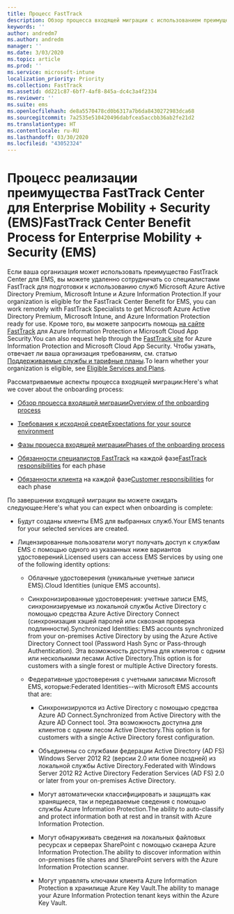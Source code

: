 ```yaml
---
title: Процесс FastTrack
description: Обзор процесса входящей миграции с использованием преимущества FastTrack Center
keywords: ''
author: andredm7
ms.author: andredm
manager: ''
ms.date: 3/03/2020
ms.topic: article
ms.prod: ''
ms.service: microsoft-intune
localization_priority: Priority
ms.collection: FastTrack
ms.assetid: dd221c87-6bf7-4af8-845a-dc4c3a4f2334
ms.reviewer: ''
ms.suite: ems
ms.openlocfilehash: de8a5570478cd0b6317a7b6da8430272983dca68
ms.sourcegitcommit: 7a2535e510420496dabfcea5accbb36ab2fe21d2
ms.translationtype: HT
ms.contentlocale: ru-RU
ms.lasthandoff: 03/30/2020
ms.locfileid: "43052324"
---
```

# <a name="fasttrack-center-benefit-process-for-enterprise-mobility--security-ems"></a><span data-ttu-id="f9d12-103">Процесс реализации преимущества FastTrack Center для Enterprise Mobility + Security (EMS)</span><span class="sxs-lookup"><span data-stu-id="f9d12-103">FastTrack Center Benefit Process for Enterprise Mobility + Security (EMS)</span></span>
<span data-ttu-id="f9d12-104">Если ваша организация может использовать преимущество FastTrack Center для EMS, вы можете удаленно сотрудничать со специалистами FastTrack для подготовки к использованию служб Microsoft Azure Active Directory Premium, Microsoft Intune и Azure Information Protection.</span><span class="sxs-lookup"><span data-stu-id="f9d12-104">If your organization is eligible for the FastTrack Center Benefit for EMS, you can work remotely with FastTrack Specialists to get Microsoft Azure Active Directory Premium, Microsoft Intune, and Azure Information Protection ready for use.</span></span> <span data-ttu-id="f9d12-105">Кроме того, вы можете запросить помощь [на сайте FastTrack](https://www.microsoft.com/fasttrack/microsoft-365/ems) для Azure Information Protection и Microsoft Cloud App Security.</span><span class="sxs-lookup"><span data-stu-id="f9d12-105">You can also request help through the [FastTrack site](https://www.microsoft.com/fasttrack/microsoft-365/ems) for Azure Information Protection and Microsoft Cloud App Security.</span></span> <span data-ttu-id="f9d12-106">Чтобы узнать, отвечает ли ваша организация требованиям, см. статью [Поддерживаемые службы и тарифные планы](M365-eligible-services-and-plans.md).</span><span class="sxs-lookup"><span data-stu-id="f9d12-106">To learn whether your organization is eligible, see [Eligible Services and Plans](M365-eligible-services-and-plans.md).</span></span>


<span data-ttu-id="f9d12-107">Рассматриваемые аспекты процесса входящей миграции:</span><span class="sxs-lookup"><span data-stu-id="f9d12-107">Here's what we cover about the onboarding process:</span></span>

-   [<span data-ttu-id="f9d12-108">Обзор процесса входящей миграции</span><span class="sxs-lookup"><span data-stu-id="f9d12-108">Overview of the onboarding process</span></span>](EMS-fasttrack-benefit-overview.md)

-   [<span data-ttu-id="f9d12-109">Требования к исходной среде</span><span class="sxs-lookup"><span data-stu-id="f9d12-109">Expectations for your source environment</span></span>](EMS-source-environment-expectations.md)

-   [<span data-ttu-id="f9d12-110">Фазы процесса входящей миграции</span><span class="sxs-lookup"><span data-stu-id="f9d12-110">Phases of the onboarding process</span></span>](EMS-onboarding-phases.md)

-   <span data-ttu-id="f9d12-111">[Обязанности специалистов FastTrack](EMS-fasttrack-responsibilities.md) на каждой фазе</span><span class="sxs-lookup"><span data-stu-id="f9d12-111">[FastTrack responsibilities](EMS-fasttrack-responsibilities.md) for each phase</span></span>

-   <span data-ttu-id="f9d12-112">[Обязанности клиента](EMS-your-responsibilities.md) на каждой фазе</span><span class="sxs-lookup"><span data-stu-id="f9d12-112">[Customer responsibilities](EMS-your-responsibilities.md) for each phase</span></span>

<span data-ttu-id="f9d12-113">По завершении входящей миграции вы можете ожидать следующее:</span><span class="sxs-lookup"><span data-stu-id="f9d12-113">Here's what you can expect when onboarding is complete:</span></span>

-   <span data-ttu-id="f9d12-114">Будут созданы клиенты EMS для выбранных служб.</span><span class="sxs-lookup"><span data-stu-id="f9d12-114">Your EMS tenants for your selected services are created.</span></span>

-   <span data-ttu-id="f9d12-115">Лицензированные пользователи могут получать доступ к службам EMS с помощью одного из указанных ниже вариантов удостоверений.</span><span class="sxs-lookup"><span data-stu-id="f9d12-115">Licensed users can access EMS Services by using one of the following identity options:</span></span>

    -   <span data-ttu-id="f9d12-116">Облачные удостоверения (уникальные учетные записи EMS).</span><span class="sxs-lookup"><span data-stu-id="f9d12-116">Cloud Identities (unique EMS accounts).</span></span>

    -   <span data-ttu-id="f9d12-117">Синхронизированные удостоверения: учетные записи EMS, синхронизируемые из локальной службы Active Directory с помощью средства Azure Active Directory Connect (синхронизация хэшей паролей или сквозная проверка подлинности).</span><span class="sxs-lookup"><span data-stu-id="f9d12-117">Synchronized Identities: EMS accounts synchronized from your on-premises Active Directory by using the Azure Active Directory Connect tool (Password Hash Sync or Pass-through Authentication).</span></span> <span data-ttu-id="f9d12-118">Эта возможность доступна для клиентов с одним или несколькими лесами Active Directory.</span><span class="sxs-lookup"><span data-stu-id="f9d12-118">This option is for customers with a single forest or multiple Active Directory forests.</span></span>

    -   <span data-ttu-id="f9d12-119">Федеративные удостоверения с учетными записями Microsoft EMS, которые:</span><span class="sxs-lookup"><span data-stu-id="f9d12-119">Federated Identities--with Microsoft EMS accounts that are:</span></span>

        -   <span data-ttu-id="f9d12-120">Синхронизируются из Active Directory с помощью средства Azure AD Connect.</span><span class="sxs-lookup"><span data-stu-id="f9d12-120">Synchronized from Active Directory with the Azure AD Connect tool.</span></span> <span data-ttu-id="f9d12-121">Эта возможность доступна для клиентов с одним лесом Active Directory.</span><span class="sxs-lookup"><span data-stu-id="f9d12-121">This option is for customers with a single Active Directory forest configuration.</span></span>

        -   <span data-ttu-id="f9d12-122">Объединены со службами федерации Active Directory (AD FS) Windows Server 2012 R2 (версии 2.0 или более поздней) из локальной службы Active Directory.</span><span class="sxs-lookup"><span data-stu-id="f9d12-122">Federated with Windows Server 2012 R2 Active Directory Federation Services (AD FS) 2.0 or later from your on-premises Active Directory.</span></span>

        -   <span data-ttu-id="f9d12-123">Могут автоматически классифицировать и защищать как хранящиеся, так и передаваемые сведения с помощью службы Azure Information Protection.</span><span class="sxs-lookup"><span data-stu-id="f9d12-123">The ability to auto-classify and protect information both at rest and in transit with Azure Information Protection.</span></span> 

        -   <span data-ttu-id="f9d12-124">Могут обнаруживать сведения на локальных файловых ресурсах и серверах SharePoint с помощью сканера Azure Information Protection.</span><span class="sxs-lookup"><span data-stu-id="f9d12-124">The ability to discover information within on-premises file shares and SharePoint servers with the Azure Information Protection scanner.</span></span> 

        -   <span data-ttu-id="f9d12-125">Могут управлять ключами клиента Azure Information Protection в хранилище Azure Key Vault.</span><span class="sxs-lookup"><span data-stu-id="f9d12-125">The ability to manage your Azure Information Protection tenant keys within the Azure Key Vault.</span></span> 

